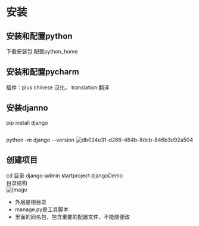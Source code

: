 # 安装
## 安装和配置python
下载安装包
配置python_home
## 安装和配置pycharm
插件：plus
chinese 汉化， translation 翻译  
## 安装djanno
pip install django
##
python -m django --version
![db024e31-d266-464b-8dcb-846b3d92a504](https://user-images.githubusercontent.com/83051290/217210554-e4fd17ee-8b39-40d6-8e0c-d66ae7f8a2ec.jpeg)
## 创建项目
cd 目录
django-admin startproject djangoDemo  
目录结构  
![image](https://user-images.githubusercontent.com/83051290/217244391-b95cd114-8943-46a5-bbaf-72a4f29d655f.png)  
* 外层是根目录  
* manage.py是工具脚本
* 里面的同名包，包含重要的配置文件，不能随便改
